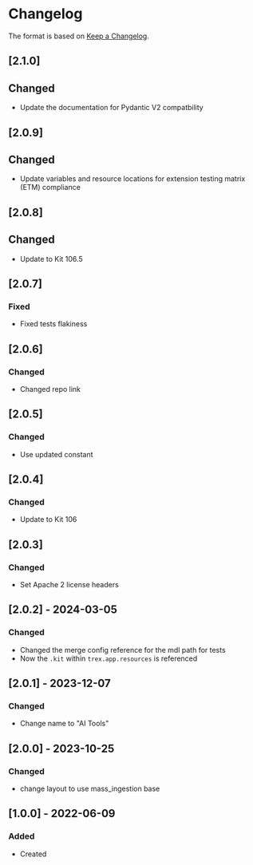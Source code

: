 # Changelog
The format is based on [Keep a Changelog](https://keepachangelog.com/en/1.0.0/).

## [2.1.0]
## Changed
- Update the documentation for Pydantic V2 compatbility

## [2.0.9]
## Changed
- Update variables and resource locations for extension testing matrix (ETM) compliance

## [2.0.8]
## Changed
- Update to Kit 106.5

## [2.0.7]
### Fixed
- Fixed tests flakiness

## [2.0.6]
### Changed
- Changed repo link

## [2.0.5]
### Changed
- Use updated constant

## [2.0.4]
### Changed
- Update to Kit 106

## [2.0.3]
### Changed
- Set Apache 2 license headers

## [2.0.2] - 2024-03-05
### Changed
- Changed the merge config reference for the mdl path for tests
- Now the `.kit` within `trex.app.resources` is referenced

## [2.0.1] - 2023-12-07
### Changed
- Change name to "AI Tools"

## [2.0.0] - 2023-10-25
### Changed
- change layout to use mass_ingestion base


## [1.0.0] - 2022-06-09
### Added
- Created
